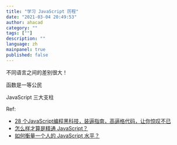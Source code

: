 ```yaml
---
title: "学习 JavaScript 历程"
date: "2021-03-04 20:49:53"
author: ahacad
category: ""
tags: [""]
description: ""
language: zh
mainpanel: true
published: false
---
```


不同语言之间的差别很大！

函数是一等公民

JavaScript 三大支柱


Ref:

- [28 个JavaScript编程黑科技，装逼指南，高逼格代码，让你惊叹不已](https://zhuanlan.zhihu.com/p/262533240)
- [怎么样才算是精通 JavaScript？](https://www.zhihu.com/question/19657253/answer/12548454)
- [如何衡量一个人的 JavaScript 水平？](https://www.zhihu.com/question/22855484/answer/657320514)
